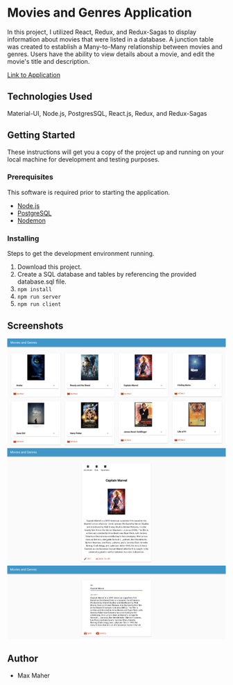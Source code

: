 # Movies and Genres Application

In this project, I utilized React, Redux, and Redux-Sagas to display information about movies that were listed in a database.  A junction table was created to establish a Many-to-Many relationship between movies and genres.  Users have the ability to view details about a movie, and edit the movie's title and description.

[Link to Application](https://cryptic-journey-95926.herokuapp.com/)

## Technologies Used

Material-UI, Node.js, PostgresSQL, React.js, Redux, and Redux-Sagas

## Getting Started

These instructions will get you a copy of the project up and running on your local machine for development and testing purposes.

### Prerequisites

This software is required prior to starting the application.

- [Node.js](https://nodejs.org/en/)
- [PostgreSQL](https://www.postgresql.org/)
- [Nodemon](https://nodemon.io/)

### Installing

Steps to get the development environment running.

1. Download this project.
2. Create a SQL database and tables by referencing the provided database.sql file.
3. `npm install`
4. `npm run server`
5. `npm run client`

## Screenshots

![screenshot1](README-screenshots/screenshot1.png)
![screenshot2](README-screenshots/screenshot2.png)
![screenshot3](README-screenshots/screenshot3.png)

## Author

- Max Maher
